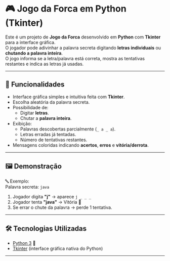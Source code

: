 # 🎮 Jogo da Forca em Python (Tkinter)

Este é um projeto de **Jogo da Forca** desenvolvido em **Python** com **Tkinter** para a interface gráfica.  
O jogador pode adivinhar a palavra secreta digitando **letras individuais** ou **chutando a palavra inteira**.  
O jogo informa se a letra/palavra está correta, mostra as tentativas restantes e indica as letras já usadas.

---

## 🚀 Funcionalidades
- Interface gráfica simples e intuitiva feita com **Tkinter**.
- Escolha aleatória da palavra secreta.
- Possibilidade de:
  - Digitar **letras**.
  - Chutar a **palavra inteira**.
- Exibição:
  - Palavras descobertas parcialmente (`_ a _ a`).
  - Letras erradas já tentadas.
  - Número de tentativas restantes.
- Mensagens coloridas indicando **acertos**, **erros** e **vitória/derrota**.

---

## 🖼️ Demonstração
🔤 Exemplo:  
Palavra secreta: `java`  
1. Jogador digita **"j"** → aparece `j _ _ _`  
2. Jogador tenta **"java"** → Vitória 🎉  
3. Se errar o chute da palavra → perde 1 tentativa.

---

## 🛠️ Tecnologias Utilizadas
- [Python 3](https://www.python.org/) 🐍  
- [Tkinter](https://docs.python.org/3/library/tkinter.html) (interface gráfica nativa do Python)  

---

